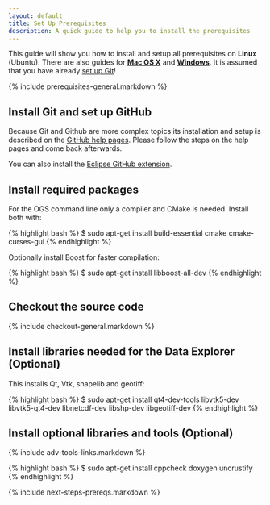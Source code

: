```yaml
---
layout: default
title: Set Up Prerequisites
description: A quick guide to help you to install the prerequisites
---
```


<p class="intro">This guide will show you how to install and setup all prerequisites on <strong>Linux</strong> (Ubuntu). There are also guides for <strong><a href="/mac-prerequisites">Mac OS X</a></strong> and <strong><a href="/win-prerequisites">Windows</a></strong>. It is assumed that you have already <a href="https://help.github.com/articles/set-up-git">set up Git</a>!</p>

{% include prerequisites-general.markdown %}

## Install Git and set up GitHub ##

Because Git and Github are more complex topics its installation and setup is
described on the [GitHub help pages](https://help.github.com/articles/set-up-git).
Please follow the steps on the help pages and come back afterwards.

You can also install the [Eclipse GitHub extension](http://eclipse.github.com/).

## Install required packages ##

For the OGS command line only a compiler and CMake is needed. Install both with:

{% highlight bash %}
$ sudo apt-get install build-essential cmake cmake-curses-gui
{% endhighlight %}

Optionally install Boost for faster compilation:

{% highlight bash %}
$ sudo apt-get install libboost-all-dev
{% endhighlight %}

## Checkout the source code ##

{% include checkout-general.markdown %}

## Install libraries needed for the Data Explorer (Optional) ##

This installs Qt, Vtk, shapelib and geotiff:

{% highlight bash %}
$ sudo apt-get install qt4-dev-tools libvtk5-dev libvtk5-qt4-dev libnetcdf-dev libshp-dev libgeotiff-dev
{% endhighlight %}

## Install optional libraries and tools (Optional) ##

{% include adv-tools-links.markdown %}

{% highlight bash %}
$ sudo apt-get install cppcheck doxygen uncrustify
{% endhighlight %}

{% include next-steps-prereqs.markdown %}
